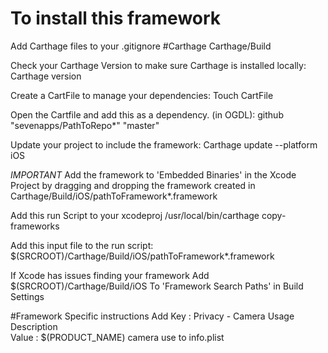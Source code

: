 # To install this framework

Add Carthage files to your .gitignore
#Carthage
Carthage/Build

Check your Carthage Version to make sure Carthage is installed locally:
Carthage version

Create a CartFile to manage your dependencies:
Touch CartFile

Open the Cartfile and add this as a dependency. (in OGDL):
github "sevenapps/PathToRepo*" "master"

Update your project to include the framework:
Carthage update --platform iOS

*IMPORTANT*
Add the framework to 'Embedded Binaries' in the Xcode Project by dragging and dropping the framework created in
Carthage/Build/iOS/pathToFramework*.framework

Add this run Script to your xcodeproj
/usr/local/bin/carthage copy-frameworks

Add this input file to the run script:
$(SRCROOT)/Carthage/Build/iOS/pathToFramework*.framework

If Xcode has issues finding your framework Add
$(SRCROOT)/Carthage/Build/iOS
To 'Framework Search Paths' in Build Settings

#Framework Specific instructions
Add
Key       :  Privacy - Camera Usage Description   
Value     :  $(PRODUCT_NAME) camera use
to info.plist
